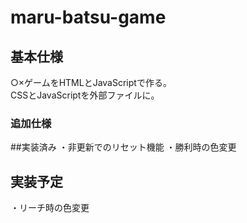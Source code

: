 # maru-batsu-game

## 基本仕様
○×ゲームをHTMLとJavaScriptで作る。  
CSSとJavaScriptを外部ファイルに。  


### 追加仕様

##実装済み
・非更新でのリセット機能
・勝利時の色変更

## 実装予定
・リーチ時の色変更  
